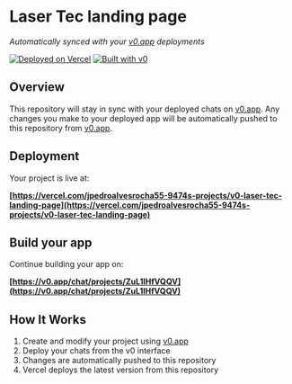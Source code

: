 # Laser Tec landing page

*Automatically synced with your [v0.app](https://v0.app) deployments*

[![Deployed on Vercel](https://img.shields.io/badge/Deployed%20on-Vercel-black?style=for-the-badge&logo=vercel)](https://vercel.com/jpedroalvesrocha55-9474s-projects/v0-laser-tec-landing-page)
[![Built with v0](https://img.shields.io/badge/Built%20with-v0.app-black?style=for-the-badge)](https://v0.app/chat/projects/ZuL1lHfVQQV)

## Overview

This repository will stay in sync with your deployed chats on [v0.app](https://v0.app).
Any changes you make to your deployed app will be automatically pushed to this repository from [v0.app](https://v0.app).

## Deployment

Your project is live at:

**[https://vercel.com/jpedroalvesrocha55-9474s-projects/v0-laser-tec-landing-page](https://vercel.com/jpedroalvesrocha55-9474s-projects/v0-laser-tec-landing-page)**

## Build your app

Continue building your app on:

**[https://v0.app/chat/projects/ZuL1lHfVQQV](https://v0.app/chat/projects/ZuL1lHfVQQV)**

## How It Works

1. Create and modify your project using [v0.app](https://v0.app)
2. Deploy your chats from the v0 interface
3. Changes are automatically pushed to this repository
4. Vercel deploys the latest version from this repository